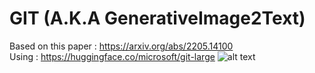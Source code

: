 # GIT (A.K.A GenerativeImage2Text)
Based on this paper : https://arxiv.org/abs/2205.14100 <br>
Using : https://huggingface.co/microsoft/git-large
![alt text](https://huggingface.co/datasets/huggingface/documentation-images/resolve/main/transformers/model_doc/git_architecture.jpg)
